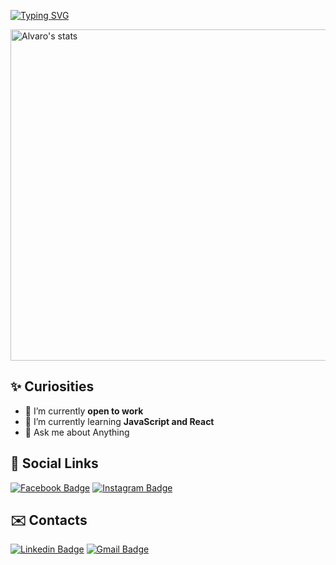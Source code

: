[![Typing SVG](https://readme-typing-svg.herokuapp.com?size=25&duration=4000&lines=%3C+Hi+there+!!+%2F%3E;%3C+Welcome+to+my+Profile+%2F%3E)](https://git.io/typing-svg)

<img width="530em" src="https://github-readme-stats.vercel.app/api?username=alvin-dev&show_icons=true&theme=github_dark" alt="Alvaro's stats"/>


<!-- 
<img width="530em" src="https://github-readme-stats.vercel.app/api/top-langs/?username=alvin-dev&layout=compact&theme=github_dark" alt="Alvaro's most languages"/> 
-->



## ✨ Curiosities

- 🔭 I’m currently <strong>open to work</strong>
- 🌱 I’m currently learning <strong>JavaScript and React</strong>
- 💬 Ask me about Anything

## 🔗 Social Links
[![Facebook Badge](https://img.shields.io/badge/-Facebook-blue?style=flat-square&logo=Facebook&logoColor=white&link=https://www.facebook.com/alvaro.web.dev/)](https://www.facebook.com/alvaro.web.dev/)
[![Instagram Badge](https://img.shields.io/badge/-Instagram-critical?style=flat-square&logo=Instagram&logoColor=white&link=https://www.instagram.com/alvaro_guedes_/)](https://www.instagram.com/alvaro_guedes_/)


## ✉️ Contacts
[![Linkedin Badge](https://img.shields.io/badge/-Linkedin-blue?style=flat-square&logo=Linkedin&logoColor=white&link=https://www.linkedin.com/in/alvinweeb/)](https://www.linkedin.com/in/alvinweeb/)
[![Gmail Badge](https://img.shields.io/badge/-Gmail-c14438?style=flat-square&logo=Gmail&logoColor=white&link=mailto:alvinweeb@gmail.com)](mailto:alvinweeb@gmail.com)
